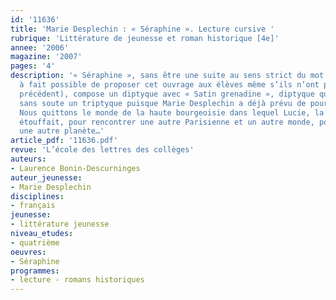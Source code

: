 ```yaml
---
id: '11636'
title: 'Marie Desplechin : « Séraphine ». Lecture cursive '
rubrique: 'Littérature de jeunesse et roman historique [4e]'
annee: '2006'
magazine: '2007'
pages: '4'
description: '« Séraphine », sans être une suite au sens strict du mot (il est tout
  à fait possible de proposer cet ouvrage aux élèves même s’ils n’ont pas lu le roman
  précédent), compose un diptyque avec « Satin grenadine », diptyque qui deviendra
  sans soute un triptyque puisque Marie Desplechin a déjà prévu de poursuivre l’aventure.
  Nous quittons le monde de la haute bourgeoisie dans lequel Lucie, la première narratrice,
  étouffait, pour rencontrer une autre Parisienne et un autre monde, pour ne pas dire
  une autre planète…'
article_pdf: '11636.pdf'
revue: 'L’école des lettres des collèges'
auteurs:
- Laurence Bonin-Descurninges
auteur_jeunesse:
- Marie Desplechin
disciplines:
- français
jeunesse:
- littérature jeunesse
niveau_etudes:
- quatrième
oeuvres:
- Séraphine
programmes:
- lecture - romans historiques
---
```

